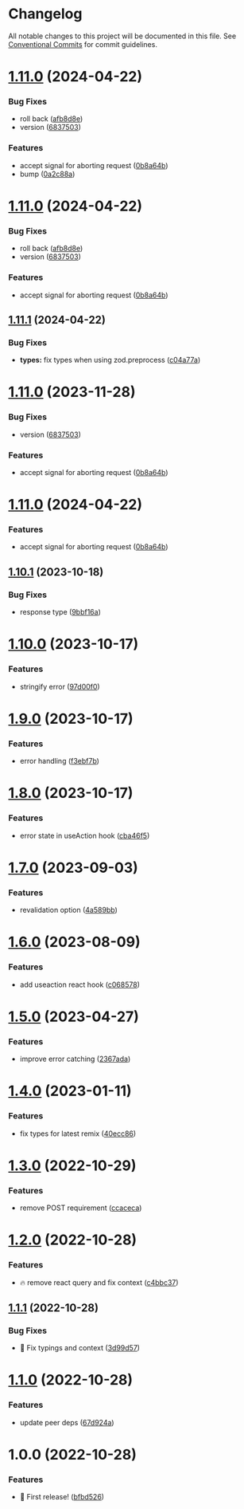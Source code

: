 # Changelog

All notable changes to this project will be documented in this file. See
[Conventional Commits](https://conventionalcommits.org) for commit guidelines.

# [1.11.0](https://github.com/jonbilous/easy-remix-apis/compare/v1.10.1...v1.11.0) (2024-04-22)


### Bug Fixes

* roll back ([afb8d8e](https://github.com/jonbilous/easy-remix-apis/commit/afb8d8e9eea9c2a7957258d490a23772c6f02880))
* version ([6837503](https://github.com/jonbilous/easy-remix-apis/commit/6837503982039c790ce3b8e7a9ca9148054a96c4))


### Features

* accept signal for aborting request ([0b8a64b](https://github.com/jonbilous/easy-remix-apis/commit/0b8a64bbe688c8f7f5ac1019830bbd723d9671d7))
* bump ([0a2c88a](https://github.com/jonbilous/easy-remix-apis/commit/0a2c88ae3bc8cf3789d1708c29c9d8de2509427e))

# [1.11.0](https://github.com/jonbilous/easy-remix-apis/compare/v1.10.1...v1.11.0) (2024-04-22)


### Bug Fixes

* roll back ([afb8d8e](https://github.com/jonbilous/easy-remix-apis/commit/afb8d8e9eea9c2a7957258d490a23772c6f02880))
* version ([6837503](https://github.com/jonbilous/easy-remix-apis/commit/6837503982039c790ce3b8e7a9ca9148054a96c4))


### Features

* accept signal for aborting request ([0b8a64b](https://github.com/jonbilous/easy-remix-apis/commit/0b8a64bbe688c8f7f5ac1019830bbd723d9671d7))

## [1.11.1](https://github.com/jonbilous/easy-remix-apis/compare/v1.11.0...v1.11.1) (2024-04-22)


### Bug Fixes

* **types:** fix types when using zod.preprocess ([c04a77a](https://github.com/jonbilous/easy-remix-apis/commit/c04a77a9a8a6d1c0ecd3f31693e79b14c6031cc0))

# [1.11.0](https://github.com/jonbilous/easy-remix-apis/compare/v1.10.1...v1.11.0) (2023-11-28)


### Bug Fixes

* version ([6837503](https://github.com/jonbilous/easy-remix-apis/commit/6837503982039c790ce3b8e7a9ca9148054a96c4))


### Features

* accept signal for aborting request ([0b8a64b](https://github.com/jonbilous/easy-remix-apis/commit/0b8a64bbe688c8f7f5ac1019830bbd723d9671d7))

# [1.11.0](https://github.com/jonbilous/easy-remix-apis/compare/v1.10.1...v1.11.0) (2024-04-22)


### Features

* accept signal for aborting request ([0b8a64b](https://github.com/jonbilous/easy-remix-apis/commit/0b8a64bbe688c8f7f5ac1019830bbd723d9671d7))

## [1.10.1](https://github.com/jonbilous/easy-remix-apis/compare/v1.10.0...v1.10.1) (2023-10-18)


### Bug Fixes

* response type ([9bbf16a](https://github.com/jonbilous/easy-remix-apis/commit/9bbf16a54a3afd93530fd1f878b8252963fb68bb))

# [1.10.0](https://github.com/jonbilous/easy-remix-apis/compare/v1.9.0...v1.10.0) (2023-10-17)


### Features

* stringify error ([97d00f0](https://github.com/jonbilous/easy-remix-apis/commit/97d00f092c8fe979f134249e5d9c6542e09fbc89))

# [1.9.0](https://github.com/jonbilous/easy-remix-apis/compare/v1.8.0...v1.9.0) (2023-10-17)


### Features

* error handling ([f3ebf7b](https://github.com/jonbilous/easy-remix-apis/commit/f3ebf7bed9e28a2699b5a537db8c3d56d2fa1145))

# [1.8.0](https://github.com/jonbilous/easy-remix-apis/compare/v1.7.0...v1.8.0) (2023-10-17)


### Features

* error state in useAction hook ([cba46f5](https://github.com/jonbilous/easy-remix-apis/commit/cba46f589318c9b26657f63cc0b0c4af003969f0))

# [1.7.0](https://github.com/jonbilous/easy-remix-apis/compare/v1.6.0...v1.7.0) (2023-09-03)


### Features

* revalidation option ([4a589bb](https://github.com/jonbilous/easy-remix-apis/commit/4a589bbb72e4c0da9d3920dbd52163a4f286d87e))

# [1.6.0](https://github.com/jonbilous/easy-remix-apis/compare/v1.5.0...v1.6.0) (2023-08-09)


### Features

* add useaction react hook ([c068578](https://github.com/jonbilous/easy-remix-apis/commit/c068578252236d7574ab016954b140c7490f9e1a))

# [1.5.0](https://github.com/jonbilous/easy-remix-apis/compare/v1.4.0...v1.5.0) (2023-04-27)


### Features

* improve error catching ([2367ada](https://github.com/jonbilous/easy-remix-apis/commit/2367adacb2b861eef72cba8ad0507bf287499249))

# [1.4.0](https://github.com/jonbilous/easy-remix-apis/compare/v1.3.0...v1.4.0) (2023-01-11)


### Features

* fix types for latest remix ([40ecc86](https://github.com/jonbilous/easy-remix-apis/commit/40ecc86af3e3d7ab4bd75de1bc114d926c662e67))

# [1.3.0](https://github.com/jonbilous/easy-remix-apis/compare/v1.2.0...v1.3.0) (2022-10-29)


### Features

* remove POST requirement ([ccaceca](https://github.com/jonbilous/easy-remix-apis/commit/ccaceca4baa3596f29f4a9f3acbec990741f2924))

# [1.2.0](https://github.com/jonbilous/easy-remix-apis/compare/v1.1.1...v1.2.0) (2022-10-28)


### Features

* :fire: remove react query and fix context ([c4bbc37](https://github.com/jonbilous/easy-remix-apis/commit/c4bbc374eea84e38868666fe8b304e2d3b390719))

## [1.1.1](https://github.com/jonbilous/easy-remix-apis/compare/v1.1.0...v1.1.1) (2022-10-28)


### Bug Fixes

* :bug: Fix typings and context ([3d99d57](https://github.com/jonbilous/easy-remix-apis/commit/3d99d574c3f20dc7877e57401fbd8554f4981ff1))

# [1.1.0](https://github.com/jonbilous/easy-remix-apis/compare/v1.0.0...v1.1.0) (2022-10-28)


### Features

* update peer deps ([67d924a](https://github.com/jonbilous/easy-remix-apis/commit/67d924a45faaab7f2395a520ac591cc7038a06e7))

# 1.0.0 (2022-10-28)


### Features

* :rocket: First release! ([bfbd526](https://github.com/jonbilous/easy-remix-apis/commit/bfbd526914fa4b8c1f3deec733f88ce8a58a79a2))
